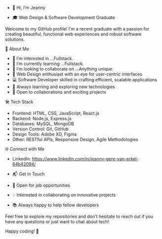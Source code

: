 - 👋 Hi, I’m Jeanny

- 🎓 Web Design & Software Development Graduate

Welcome to my GitHub profile! I'm a recent graduate with a passion for creating beautiful, functional web experiences and robust software solutions.

🚀 About Me

- 👀 I’m interested in ...Fullstack.
- 🌱 I’m currently learning ...Fullstack.
- 💞️ I’m looking to collaborate on ...Anything unique. 
- 🎨 Web Design enthusiast with an eye for user-centric interfaces
- 💻 Software Developer skilled in crafting efficient, scalable applications
- 🌱 Always learning and exploring new technologies
- 🤝 Open to collaborations and exciting projects

🛠 Tech Stack

- Frontend: HTML, CSS, JavaScript, React.js
- Backend: Node.js, Express.js  
- Databases: MySQL, MongoDB
- Version Control: Git, GitHub 
- Design Tools: Adobe XD, Figma 
- Other: RESTful APIs, Responsive Design, Agile Methodologies

🌐 Connect with Me

- LinkedIn: https://www.linkedin.com/in/jeanny-gere-van-erkel-64b42094/

- 📬 Get in Touch

- 💼 Open for job opportunities
- 💡 Interested in collaborating on innovative projects
- 📚 Always happy to help fellow developers

Feel free to explore my repositories and don't hesitate to reach out if you have any questions or just want to chat about tech!

Happy coding! 🚀
<!---
jeanz888/jeanz888 is a ✨ special ✨ repository because its `README.md` (this file) appears on your GitHub profile.
You can click the Preview link to take a look at your changes.
--->
